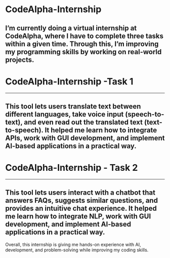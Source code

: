 # CodeAlpha-Internship
I’m currently doing a virtual internship at CodeAlpha, where I have to complete three tasks within a given time. Through this, I’m improving my programming skills by working on real-world projects.
-----------------------------------------------------------------------------------------------------------------------------------------------------------------------------------------------------
# CodeAlpha-Internship -Task 1
------------------------------------------------------------------------------------------------------------------------------------------------------------------------------------------------------
This tool lets users translate text between different languages, take voice input (speech-to-text), and even read out the translated text (text-to-speech). It helped me learn how to integrate APIs, work with GUI development, and implement AI-based applications in a practical way.
------------------------------------------------------------------------------------------------------------------------------------------------------------------------------------------------------
# CodeAlpha-Internship - Task 2
------------------------------------------------------------------------------------------------------------------------------------------------------------------------------------------------------
This tool lets users interact with a chatbot that answers FAQs, suggests similar questions, and provides an intuitive chat experience. It helped me learn how to integrate NLP, work with GUI development, and implement AI-based applications in a practical way.
-------------------------------------------------------------------------------------------------------------------------------------------------------------------------------------------------------
Overall, this internship is giving me hands-on experience with AI, development, and problem-solving while improving my coding skills.

